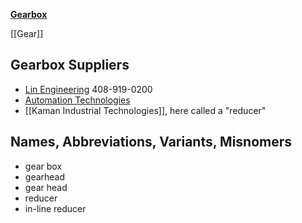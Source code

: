 [**Gearbox**](https://en.wikipedia.org/wiki/Transmission_(mechanics))

[[Gear]]


## Gearbox Suppliers
* [Lin Engineering](http://www.linengineering.com/gearheads/) 408-919-0200
* [Automation Technologies](http://www.automationtechnologiesinc.com/products-page/cnc-gear-box)
* [[Kaman Industrial Technologies]], here called a "reducer"

## Names, Abbreviations, Variants, Misnomers
* gear box
* gearhead
* gear head
* reducer
* in-line reducer